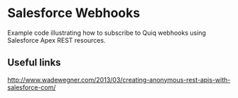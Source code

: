 # Salesforce Webhooks
Example code illustrating how to subscribe to Quiq webhooks using Salesforce Apex REST resources.

## Useful links
http://www.wadewegner.com/2013/03/creating-anonymous-rest-apis-with-salesforce-com/
